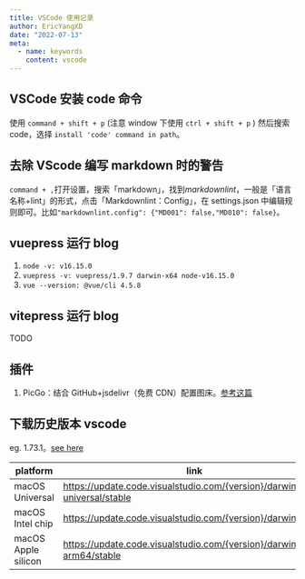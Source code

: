 ```yaml
---
title: VSCode 使用记录
author: EricYangXD
date: "2022-07-13"
meta:
  - name: keywords
    content: vscode
---
```


## VSCode 安装 code 命令

使用 `command + shift + p` (注意 window 下使用 `ctrl + shift + p` ) 然后搜索 code，选择 `install 'code' command in path`。

## 去除 VScode 编写 markdown 时的警告

`command + ,`打开设置，搜索「markdown」，找到*markdownlint*，一般是「语言名称+lint」的形式，点击「Markdownlint：Config」，在 settings.json 中编辑规则即可。比如`"markdownlint.config": {"MD001": false,"MD010": false}`。

## vuepress 运行 blog

1. `node -v: v16.15.0`
2. `vuepress -v: vuepress/1.9.7 darwin-x64 node-v16.15.0`
3. `vue --version: @vue/cli 4.5.8`

## vitepress 运行 blog

TODO

## 插件

1. PicGo：结合 GitHub+jsdelivr（免费 CDN）配置图床。[参考这篇](https://zhuanlan.zhihu.com/p/489236769)

## 下载历史版本 vscode

eg. 1.73.1。[see here](https://code.visualstudio.com/docs/supporting/faq#_previous-release-versions)

| platform            | link                                                                   |
| ------------------- | ---------------------------------------------------------------------- |
| macOS Universal     | https://update.code.visualstudio.com/{version}/darwin-universal/stable |
| macOS Intel chip    | https://update.code.visualstudio.com/{version}/darwin/stable           |
| macOS Apple silicon | https://update.code.visualstudio.com/{version}/darwin-arm64/stable     |
